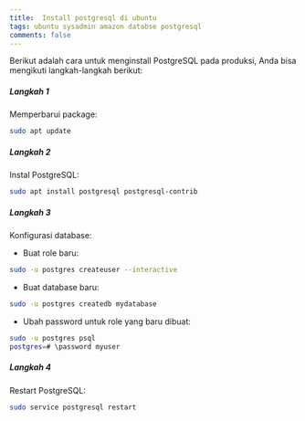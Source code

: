 ```yaml
---
title:  Install postgresql di ubuntu
tags: ubuntu sysadmin amazon databse postgresql
comments: false
---
```


Berikut adalah cara untuk menginstall PostgreSQL pada produksi, Anda bisa mengikuti langkah-langkah berikut:

##### Langkah 1
Memperbarui package:
```bash 
sudo apt update
```

##### Langkah 2
Instal PostgreSQL:
```bash 
sudo apt install postgresql postgresql-contrib
```

##### Langkah 3
Konfigurasi database:

* Buat role baru:

```bash 
sudo -u postgres createuser --interactive
```
* Buat database baru:

```bash 
sudo -u postgres createdb mydatabase
```
 * Ubah password untuk role yang baru dibuat:

```bash 
sudo -u postgres psql
postgres=# \password myuser
```

##### Langkah 4
Restart PostgreSQL:
```bash 
sudo service postgresql restart
```